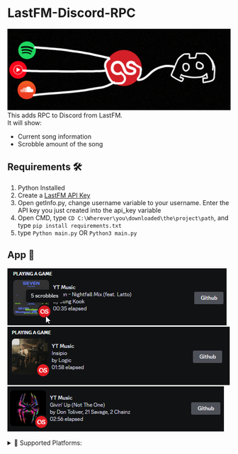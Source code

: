 # LastFM-Discord-RPC
![logo](assets/logo.png)<br />
This adds RPC to Discord from LastFM.<br />
It will show:
<ul>
<li>Current song information</li>
<li>Scrobble amount of the song</li>
</ul>


## Requirements 🛠️
1. Python Installed
2. Create a [LastFM API Key](https://www.last.fm/api/account/create)
3. Open getInfo.py, change username variable to your username. Enter the API key you just created into the api_key variable
4. Open CMD, type ``CD C:\Wherever\you\downloaded\the\project\path``, and type ``pip install requirements.txt``
5. type ``Python main.py`` OR ``Python3 main.py``
 
## App 🎵
![eg1](assets/eg1.png)<br />
![eg2](assets/eg2.png)<br />
![eg3](assets/eg3.png)<br />

<details>
<summary>💽 Supported Platforms:</summary>
<ul>
<li>Anything that scrobbles to LastFM is supported</li>
<li>This extension scrobbles most of the major streaming platforms: https://chrome.google.com/webstore/detail/web-scrobbler/hhinaapppaileiechjoiifaancjggfjm</li>
</ul>
</details>
